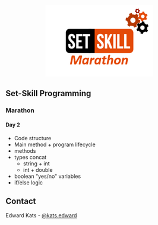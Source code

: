<!-- PROJECT LOGO -->
<br />
<p align="center">
  <a href="https://setskill.tech">
    <img src="images/logo.png" alt="Logo">
  </a>
</p>




<!-- SET-SKILL PROGRAMMING -->
## Set-Skill Programming  

### Marathon  
#### Day 2  

- Code structure
- Main method + program lifecycle
- methods
- types concat
  - string + int
  - int + double
- boolean "yes/no" variables
- if/else logic


<!-- CONTACT -->
## Contact

Edward Kats - [@kats.edward](https://www.instagram.com/kats.edward/) 
